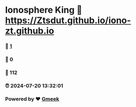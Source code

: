 # Ionosphere King :link: https://Ztsdut.github.io/iono-zt.github.io 
### :page_facing_up: [1](https://Ztsdut.github.io/iono-zt.github.io/tag.html) 
### :speech_balloon: 0 
### :hibiscus: 112 
### :alarm_clock: 2024-07-20 13:32:01 
### Powered by :heart: [Gmeek](https://github.com/Meekdai/Gmeek)
